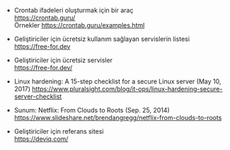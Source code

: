 - Crontab ifadeleri oluşturmak için bir araç <br>
  <https://crontab.guru/> <br>
  Örnekler <https://crontab.guru/examples.html>

- Geliştiriciler için ücretsiz kullanım sağlayan servislerin listesi <br>
  <https://free-for.dev>

- Geliştiriciler için ücretsiz servisler <br>
  <https://free-for.dev/>
  
- Linux hardening: A 15-step checklist for a secure Linux server (May 10, 2017)
  <https://www.pluralsight.com/blog/it-ops/linux-hardening-secure-server-checklist>
  
- Sunum: Netflix: From Clouds to Roots (Sep. 25, 2014) <br>
  <https://www.slideshare.net/brendangregg/netflix-from-clouds-to-roots>
  
- Geliştiriciler için referans sitesi <br>
  <https://deviq.com/>
